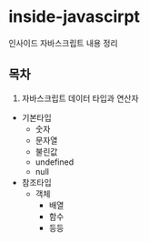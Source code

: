 # inside-javascirpt
인사이드 자바스크립트 내용 정리

## 목차
1. 자바스크립트 데이터 타입과 연산자
* 기본타입
  - 숫자
  - 문자열
  - 불린값
  - undefined
  - null
* 참조타입
  - 객체
    + 배열
    + 함수
    + 등등
